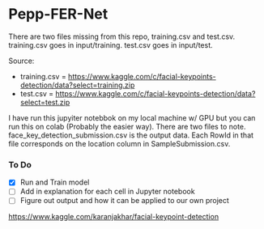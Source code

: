 # Pepp-FER-Net

There are two files missing from this repo, training.csv and test.csv.
training.csv goes in input/training.
test.csv goes in input/test.

Source:

- training.csv = https://www.kaggle.com/c/facial-keypoints-detection/data?select=training.zip
- test.csv = https://www.kaggle.com/c/facial-keypoints-detection/data?select=test.zip

I have run this jupyiter notebbok on my local machine w/ GPU but you can run this on colab (Probably the easier way). There are two files to note. face_key_detection_submission.csv is the output data. Each RowId in that file corresponds on the location column in SampleSubmission.csv.

### To Do
- [x] Run and Train model
- [ ] Add in explanation for each cell in Jupyter notebook
- [ ] Figure out output and how it can be applied to our own project

https://www.kaggle.com/karanjakhar/facial-keypoint-detection